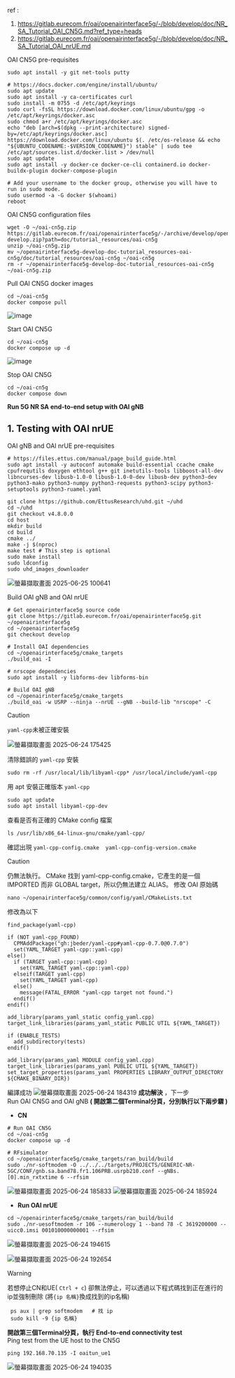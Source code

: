ref : 

1. https://gitlab.eurecom.fr/oai/openairinterface5g/-/blob/develop/doc/NR_SA_Tutorial_OAI_CN5G.md?ref_type=heads 
2. https://gitlab.eurecom.fr/oai/openairinterface5g/-/blob/develop/doc/NR_SA_Tutorial_OAI_nrUE.md 


OAI CN5G pre-requisites
```
sudo apt install -y git net-tools putty

# https://docs.docker.com/engine/install/ubuntu/
sudo apt update
sudo apt install -y ca-certificates curl
sudo install -m 0755 -d /etc/apt/keyrings
sudo curl -fsSL https://download.docker.com/linux/ubuntu/gpg -o /etc/apt/keyrings/docker.asc
sudo chmod a+r /etc/apt/keyrings/docker.asc
echo "deb [arch=$(dpkg --print-architecture) signed-by=/etc/apt/keyrings/docker.asc] https://download.docker.com/linux/ubuntu $(. /etc/os-release && echo "${UBUNTU_CODENAME:-$VERSION_CODENAME}") stable" | sudo tee /etc/apt/sources.list.d/docker.list > /dev/null
sudo apt update
sudo apt install -y docker-ce docker-ce-cli containerd.io docker-buildx-plugin docker-compose-plugin

# Add your username to the docker group, otherwise you will have to run in sudo mode.
sudo usermod -a -G docker $(whoami)
reboot
```

OAI CN5G configuration files
```
wget -O ~/oai-cn5g.zip https://gitlab.eurecom.fr/oai/openairinterface5g/-/archive/develop/openairinterface5g-develop.zip?path=doc/tutorial_resources/oai-cn5g
unzip ~/oai-cn5g.zip
mv ~/openairinterface5g-develop-doc-tutorial_resources-oai-cn5g/doc/tutorial_resources/oai-cn5g ~/oai-cn5g
rm -r ~/openairinterface5g-develop-doc-tutorial_resources-oai-cn5g ~/oai-cn5g.zip
```
Pull OAI CN5G docker images
```
cd ~/oai-cn5g
docker compose pull
```
![image](https://github.com/user-attachments/assets/4b11bb19-071b-4009-a5f3-19f79b6d9e6b)

Start OAI CN5G
```
cd ~/oai-cn5g
docker compose up -d
```
![image](https://github.com/user-attachments/assets/85891516-4fdd-4946-a7ee-f9deae8d1a42)

Stop OAI CN5G
```
cd ~/oai-cn5g
docker compose down
```
**Run 5G NR SA end-to-end setup with OAI gNB**


## 1. Testing with OAI nrUE
OAI gNB and OAI nrUE pre-requisites
```
# https://files.ettus.com/manual/page_build_guide.html
sudo apt install -y autoconf automake build-essential ccache cmake cpufrequtils doxygen ethtool g++ git inetutils-tools libboost-all-dev libncurses-dev libusb-1.0-0 libusb-1.0-0-dev libusb-dev python3-dev python3-mako python3-numpy python3-requests python3-scipy python3-setuptools python3-ruamel.yaml

git clone https://github.com/EttusResearch/uhd.git ~/uhd
cd ~/uhd
git checkout v4.8.0.0
cd host
mkdir build
cd build
cmake ../
make -j $(nproc)
make test # This step is optional
sudo make install
sudo ldconfig
sudo uhd_images_downloader
```
![螢幕擷取畫面 2025-06-25 100641](https://github.com/user-attachments/assets/ad38ba45-dbd7-41c4-aa98-d1376a03f3b1)


Build OAI gNB and OAI nrUE
```
# Get openairinterface5g source code
git clone https://gitlab.eurecom.fr/oai/openairinterface5g.git ~/openairinterface5g
cd ~/openairinterface5g
git checkout develop

# Install OAI dependencies
cd ~/openairinterface5g/cmake_targets
./build_oai -I

# nrscope dependencies
sudo apt install -y libforms-dev libforms-bin
```

```
# Build OAI gNB
cd ~/openairinterface5g/cmake_targets
./build_oai -w USRP --ninja --nrUE --gNB --build-lib "nrscope" -C
```

>[!Caution]
> `yaml-cpp`未被正確安裝

![螢幕擷取畫面 2025-06-24 175425](https://github.com/user-attachments/assets/266534ca-9182-4f41-b446-9db887736d6f)

清除錯誤的 `yaml-cpp` 安裝
```
sudo rm -rf /usr/local/lib/libyaml-cpp* /usr/local/include/yaml-cpp
```

用 apt 安裝正確版本 `yaml-cpp`
```
sudo apt update
sudo apt install libyaml-cpp-dev
```
查看是否有正確的 CMake config 檔案
```
ls /usr/lib/x86_64-linux-gnu/cmake/yaml-cpp/
```
確認出現 `yaml-cpp-config.cmake  yaml-cpp-config-version.cmake `

>[!Caution]
> 仍無法執行。 CMake 找到 yaml-cpp-config.cmake，它產生的是一個 IMPORTED 而非 GLOBAL target，所以仍無法建立 ALIAS。
>修改 OAI 原始碼
```
nano ~/openairinterface5g/common/config/yaml/CMakeLists.txt
```
修改為以下
```
find_package(yaml-cpp)

if (NOT yaml-cpp_FOUND)
  CPMAddPackage("gh:jbeder/yaml-cpp#yaml-cpp-0.7.0@0.7.0")
  set(YAML_TARGET yaml-cpp::yaml-cpp)
else()
  if (TARGET yaml-cpp::yaml-cpp)
    set(YAML_TARGET yaml-cpp::yaml-cpp)  
  elseif(TARGET yaml-cpp)
    set(YAML_TARGET yaml-cpp)
  else()
    message(FATAL_ERROR "yaml-cpp target not found.")
  endif()
endif()

add_library(params_yaml_static config_yaml.cpp)
target_link_libraries(params_yaml_static PUBLIC UTIL ${YAML_TARGET})

if (ENABLE_TESTS)
  add_subdirectory(tests)
endif()

add_library(params_yaml MODULE config_yaml.cpp)
target_link_libraries(params_yaml PUBLIC UTIL ${YAML_TARGET})
set_target_properties(params_yaml PROPERTIES LIBRARY_OUTPUT_DIRECTORY ${CMAKE_BINARY_DIR})
```
編譯成功
![螢幕擷取畫面 2025-06-24 184319](https://github.com/user-attachments/assets/1e1e5dba-6fd5-4707-be24-1b9703d460ce)
**成功解決** ，下一步 \
Run OAI CN5G and OAI gNB  **( 開啟第二個Terminal分頁，分別執行以下兩步驟 )**

* **CN**
```
# Run OAI CN5G
cd ~/oai-cn5g
docker compose up -d

# RFsimulator
cd ~/openairinterface5g/cmake_targets/ran_build/build
sudo ./nr-softmodem -O ../../../targets/PROJECTS/GENERIC-NR-5GC/CONF/gnb.sa.band78.fr1.106PRB.usrpb210.conf --gNBs.[0].min_rxtxtime 6 --rfsim
```
![螢幕擷取畫面 2025-06-24 185833](https://github.com/user-attachments/assets/c0490e4d-5964-4c7a-a892-97f28c1f4821)
![螢幕擷取畫面 2025-06-24 185924](https://github.com/user-attachments/assets/b7e00b92-480c-4b31-a1c0-853121ac29be)

* **Run OAI nrUE**
```
cd ~/openairinterface5g/cmake_targets/ran_build/build
sudo ./nr-uesoftmodem -r 106 --numerology 1 --band 78 -C 3619200000 --uicc0.imsi 001010000000001 --rfsim
```
![螢幕擷取畫面 2025-06-24 194615](https://github.com/user-attachments/assets/5f1283c8-2a38-4566-81c2-a06f6c961707)

![螢幕擷取畫面 2025-06-24 192654](https://github.com/user-attachments/assets/7cab53e1-d9e7-42eb-a6ff-c62593dc8308)


>[!Warning]
> 若想停止CN和UE( `Ctrl + c`) 卻無法停止，可以透過以下程式碼找到正在進行的ip並強制刪除 (將`{ip 名稱}`換成找到的ip名稱)

```
 ps aux | grep softmodem   # 找 ip
 sudo kill -9 {ip 名稱}
```
**開啟第三個Terminal分頁，執行 End-to-end connectivity test** \
Ping test from the UE host to the CN5G
```
ping 192.168.70.135 -I oaitun_ue1
```
![螢幕擷取畫面 2025-06-24 194035](https://github.com/user-attachments/assets/70368fa0-f16f-42df-a917-406fe524a3a8)
